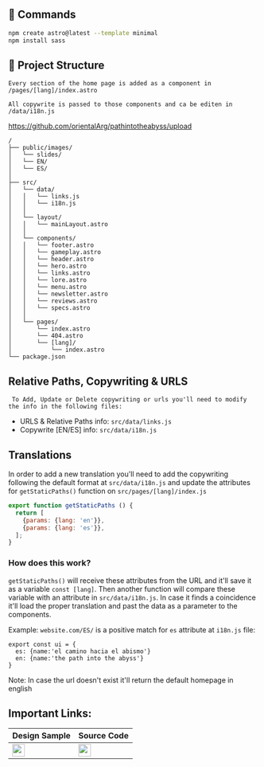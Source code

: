 
## 🧞 Commands

```sh
npm create astro@latest --template minimal
npm install sass
```

## 🚀 Project Structure

`Every section of the home page is added as a component in /pages/[lang]/index.astro`

`All copywrite is passed to those components and ca be editen in /data/i18n.js`

https://github.com/orientalArg/pathintotheabyss/upload

```
/
├── public/images/
│   └── slides/
│   └── EN/
│   └── ES/
│
├── src/
│   └── data/
│   │   └── links.js
│   │   └── i18n.js
│   │
│   └── layout/
│   │   └── mainLayout.astro
│   │
│   └── components/
│   │   └── footer.astro
│   │   └── gameplay.astro
│   │   └── header.astro
│   │   └── hero.astro
│   │   └── links.astro
│   │   └── lore.astro
│   │   └── menu.astro
│   │   └── newsletter.astro
│   │   └── reviews.astro
│   │   └── specs.astro
│   │
│   └── pages/
│       └── index.astro
│       └── 404.astro
│       └── [lang]/
│           └── index.astro
└── package.json
```

##  Relative Paths, Copywriting & URLS

` To Add, Update or Delete copywriting or urls you'll need to modify the info in the following files:`

* URLS & Relative Paths info: `src/data/links.js`
* Copywrite [EN/ES] info: `src/data/i18n.js`

## Translations

In order to add a new translation you'll need to add the copywriting following the default format at `src/data/i18n.js` and update the attributes for `getStaticPaths()` function on `src/pages/[lang]/index.js`

```js
export function getStaticPaths () { 
  return [
    {params: {lang: 'en'}},
    {params: {lang: 'es'}},
  ];
}
```
### How does this work?

`getStaticPaths()` will receive these attributes from the URL and it'll save it as a variable `const [lang]`. Then another function will compare these variable with an attribute in `src/data/i18n.js`. In case it finds a coincidence it'll load the proper translation and past the data as a parameter to the components.

Example: `website.com/ES/` is a positive match for `es` attribute at `i18n.js` file:

```
export const ui = {
  es: {name:'el camino hacia el abismo'}
  en: {name:'the path into the abyss'}
}
```

Note: In case the url doesn't exist it'll return the default homepage in english

## Important Links:

| Design Sample | Source Code |
| --- | --- |
| <a href="https://github.com/orientalArg/intotheabyss"><img height="25" src="https://camo.githubusercontent.com/6859b81bad9211632c09ba0ba5aff3ce23d87f38bd199a05cfdd67b70d8ef58e/68747470733a2f2f6564656e742e6769746875622e696f2f537570657254696e7949636f6e732f696d616765732f7376672f6769746875622e737667" alt="a"/> </a>| <a href="https://github.com/orientalArg/intotheabyss"><img height="25" src="https://camo.githubusercontent.com/6859b81bad9211632c09ba0ba5aff3ce23d87f38bd199a05cfdd67b70d8ef58e/68747470733a2f2f6564656e742e6769746875622e696f2f537570657254696e7949636f6e732f696d616765732f7376672f6769746875622e737667" alt="a"/></a> |
